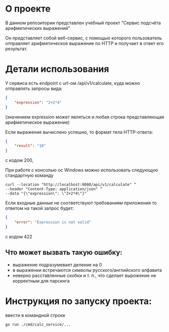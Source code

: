 # О проекте
В данном репозитории представлен учебный проект "Сервис подсчёта арифметических выражений"

Он представляет собой веб-сервис, с помощью которого пользователь отправляет арифметическое выражение по HTTP и получает в ответ его результат.

# Детали использования
У сервиса есть endpoint с url-ом /api/v1/calculate, куда можно отправлять запросы вида:
```json
{
    "expression": "2+2*4"
}
```
(значением expression может являться и любая строка представляющая арифметическое выражение)

Если выражение вычислено успешно, то формат тела HTTP-ответа:
```json
{
    "result": "10"
}
```
c кодом 200, 

При работе с консолью ос Windows можно использовать следующую стандартную команду
```
curl --location "http://localhost:8080/api/v1/calculate" ^
--header "Content-Type: application/json" ^
--data "{\"expression\": \"2+2*4\"}"
```
Если входные данные не соответствуют требованиям приложения то ответом на такой запрос будет:
```json
{
    "error": "Expression is not valid"
}
```
c кодом 422
## Что может вызвать такую ошибку:
- выражение подразумевает деление на 0
- в выражении встречаются символы русского/английского алфавита
- неверно расставленные скобки и т. п., что сделает вырожение не корректным для парсинга 


# Инструкция по запуску проекта:
ввести в командной строке
```
go run ./cmd/calc_service/...
```

